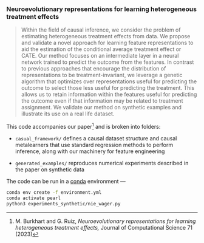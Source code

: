 ### Neuroevolutionary representations for learning heterogeneous treatment effects

> Within the field of causal inference, we consider the problem of estimating
> heterogeneous treatment effects from data. We propose and validate a novel
> approach for learning feature representations to aid the estimation of the
> conditional average treatment effect or CATE. Our method focuses on an
> intermediate layer in a neural network trained to predict the outcome from
> the features. In contrast to previous approaches that encourage the
> distribution of representations to be treatment-invariant, we leverage a
> genetic algorithm that optimizes over representations useful for predicting
> the outcome to select those less useful for predicting the treatment. This
> allows us to retain information within the features useful for predicting the
> outcome even if that information may be related to treatment assignment. We
> validate our method on synthetic examples and illustrate its use on a real
> life dataset.

This code accompanies our paper[^1] and is broken into folders:

- `casual_framework/` defines a causal dataset structure and causal
  metalearners that use standard regression methods to perform inference, along
  with our machinery for feature engineering

- `generated_examples/` reproduces numerical experiments described in the paper
  on synthetic data

The code can be run in a [conda](https://conda.io) environment —

```sh
conda env create -f environment.yml
conda activate pearl
python3 experiments_synthetic/nie_wager.py
```

[^1]:
    M. Burkhart and G. Ruiz, _Neuroevolutionary representations for learning
    heterogeneous treatment effects,_ Journal of Computational Science 71
    (2023)

<!---

To update the [environment.yml](./environment.yml) file —

```
conda env export | grep -v "prefix" | grep . > environment.yml
echo "variables:" >> environment.yml
echo "  TF_CPP_MIN_LOG_LEVEL: 3" >> environment.yml
echo "  PYTHONHASHSEED: 0" >> environment.yml
```

-->
